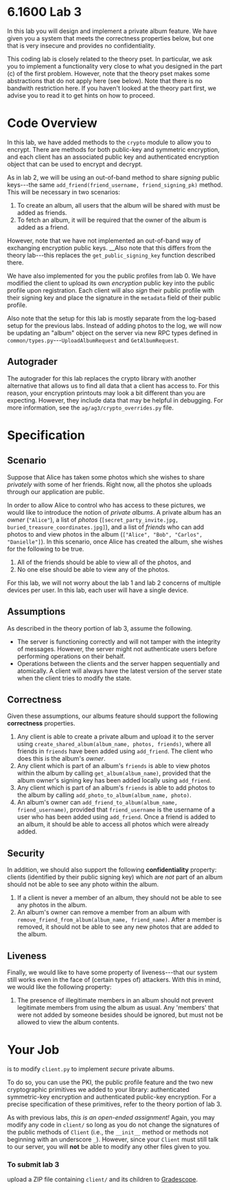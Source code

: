 # 6.1600 Lab 3

In this lab you will design and implement a private album feature. We have given you a system that meets the correctness properties below, but one that is very insecure and provides no confidentiality.

This coding lab is closely related to the theory pset.
In particular, we ask you to implement a functionality very close to what you designed in the part (c) of the first problem. However, note that the theory pset makes some abstractions that do not apply here (see below).
Note that there is no bandwith restriction here.
If you haven't looked at the theory part first, we advise you to read it to get hints on how to proceed.

# Code Overview

In this lab, we have added methods to the `crypto` module to allow you to encrypt. There are methods for both public-key and symmetric encryption, and each client has an associated public key and authenticated encryption object that can be used to encrypt and decrypt.

As in lab 2, we will be using an out-of-band method to share _signing_ public keys---the same `add_friend(friend_username, friend_signing_pk)` method. This will be necessary in two scenarios:

1. To create an album, all users that the album will be shared with must be added as friends.
2. To fetch an album, it will be required that the owner of the album is added as a friend.

However, note that we have not implemented an out-of-band way of exchanging encryption public keys. __Also note that this differs from the theory lab---this replaces the `get_public_signing_key` function described there.

We have also implemented for you the public profiles from lab 0. We have modified the client to upload its own _encryption_ public key into the public profile upon registration. Each client will also _sign_ their public profile with their signing key and place the signature in the `metadata` field of their public profile.

Also note that the setup for this lab is mostly separate from the log-based setup for the previous labs. Instead of adding photos to the log, we will now be updating an "album" object on the server via new RPC types defined in `common/types.py`---`UploadAlbumRequest` and `GetAlbumRequest`. 

## Autograder
The autograder for this lab replaces the crypto library with another alternative that allows us to find all data that a client has access to. For this reason, your encryption printouts may look a bit different than you are expecting. However, they include data that may be helpful in debugging. For more information, see the `ag/ag3/crypto_overrides.py` file.

# Specification 

## Scenario

Suppose that Alice has taken some photos which she wishes to share _privately_ with some of her friends.
Right now, all the photos she uploads through our application are public.

In order to allow Alice to control who has access to these pictures, we would like to introduce the notion of _private albums_.
A private album has an _owner_ (`"Alice"`), a list of _photos_ (`[secret_party_invite.jpg, buried_treasure_coordinates.jpg]`), and a list of _friends_ who can add photos to and view photos in the album (`["Alice", "Bob", "Carlos", "Danielle"]`).
In this scenario, once Alice has created the album, she wishes for the following to be true.
  1. All of the friends should be able to view all of the photos, and
  2. No one else should be able to view any of the photos.

For this lab, we will not worry about the lab 1 and lab 2 concerns of multiple devices per user. In this lab, each user will have a single device.

## Assumptions

As described in the theory portion of lab 3, assume the following.
 - The server is functioning correctly and will not tamper with the integrity of messages.  However, the server might not authenticate users before performing operations on their behalf.
 - Operations between the clients and the server happen sequentially and atomically. A client will always have the latest version of the server state when the client tries to modify the state.

## Correctness

Given these assumptions, our albums feature should support the following **correctness** properties.

1. Any client is able to create a private album and upload it to the server using `create_shared_album(album_name, photos, friends)`, where all friends in `friends` have been added using `add_friend`. The client who does this is the album's _owner_.
2. Any client which is part of an album's `friends` is able to view photos within the album by calling `get_album(album_name)`, provided that the album owner's signing key has been added locally using `add_friend`.
3. Any client which is part of an album's `friends` is able to add photos to the album by calling `add_photo_to_album(album_name, photo)`.
4. An album's owner can `add_friend_to_album(album_name, friend_username)`, provided that `friend_username` is the username of a user who has been added using `add_friend`. Once a friend is added to an album, it should be able to access all photos which were already added.

## Security

In addition, we should also support the following **confidentiality** property: clients (identified by their public signing key) which are _not_ part of an album should not be able to see any photo within the album. 

1. If a client is never a member of an album, they should not be able to see any photos in the album.
2. An album's owner can remove a member from an album with `remove_friend_from_album(album_name, friend_name)`.  After a member is removed, it should not be able to see any new photos that are added to the album.

## Liveness

Finally, we would like to have some property of liveness---that our system still works even in the face of (certain types of) attackers. With this in mind, we would like the following property:

1. The presence of illegitimate members in an album should not prevent legitimate members from using the album as usual. Any 'members' that were not added by someone besides should be ignored, but must not be allowed to view the album contents.

# Your Job

is to modify `client.py` to implement _secure_ private albums.

To do so, you can use the PKI, the public profile feature and the two new cryptographic primitives we added to your library: authenticated symmetric-key encryption and authenticated public-key encryption.  For a precise specification of these primitives, refer to the theory portion of lab 3.

As with previous labs, _this is an open-ended assignment!_  Again, you may modify any code in `client/` so long as you do not change the signatures of the public methods of `Client` (i.e., the `__init__` method or methods not beginning with an underscore `_`).
However, since your `Client` must still talk to our server, you will **not** be able to modify any other files given to you.

### To submit lab 3

upload a ZIP file containing `client/` and its children to [Gradescope](https://www.gradescope.com/courses/281655).

